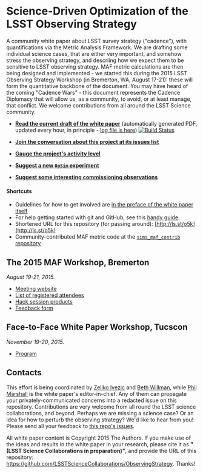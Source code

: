 # Science-Driven Optimization of the LSST Observing Strategy

A community white paper about LSST survey strategy ("cadence"), with quantifications via the Metric Analysis Framework. We are drafting some individual science cases, that are either very important, and somehow stress the observing strategy, and descriing how we expect them to be sensitive to LSST observing strategy. MAF metric calculations are then being designed and implemented - we started this during the 2015 LSST Observing Strategy Workshop (in Bremerton, WA, August 17-21): these  will form the quantitative backbone of the document. You may have heard of the coming  "Cadence Wars" - this document represents the Cadence Diplomacy that will allow us, as a community, to avoid, or at least manage, that conflict. We welcome contributions from all around the LSST Science community.

* **[Read the current draft of the white paper](http://www.slac.stanford.edu/~digel/ObservingStrategy/whitepaper/LSST_Observing_Strategy_White_Paper.pdf)** (automatically generated PDF, updated every hour, in principle - [log file is here](http://www.slac.stanford.edu/~digel/ObservingStrategy/whitepaper/LSST_Observing_Strategy_White_Paper.log))
[![Build Status](https://travis-ci.org/LSSTScienceCollaborations/ObservingStrategy.svg?branch=master)](https://travis-ci.org/LSSTScienceCollaborations/ObservingStrategy)

* **[Join the conversation about this project at its issues list](https://github.com/LSSTScienceCollaborations/ObservingStrategy/issues)**

* **[Gauge the project's activity level](https://github.com/LSSTScienceCollaborations/ObservingStrategy/pulse/halfweekly)**

* **[Suggest a new `OpSim` experiment](https://github.com/LSSTScienceCollaborations/ObservingStrategy/blob/master/opsim/README.md)**

* **[Suggest some interesting commissioning observations](https://github.com/LSSTScienceCollaborations/ObservingStrategy/blob/master/commissioning/README.md)**


#### Shortcuts

* Guidelines for how to get involved are [in the preface of the white paper itself](https://github.com/LSSTScienceCollaborations/ObservingStrategy/blob/master/whitepaper/preface.tex)
* For help getting started with git and GitHub, see this [handy guide](https://github.com/drphilmarshall/GettingStarted#top).
* Shortened URL for this repository (for passing around): [http://ls.st/o5k](http://ls.st/o5k)
* Community-contributed MAF metric code at the [`sims_maf_contrib` repository](https://github.com/LSST-nonproject/sims_maf_contrib/wiki)

## The 2015 MAF Workshop, Bremerton 

*August 19-21, 2015.*

* [Meeting website](http://lsstsciencecollaborations.github.io/ObservingStrategy/)
* [List of registered attendees](https://project.lsst.org/meetings/lsst2015/cadence-registrations)
* [Hack session products](https://github.com/LSSTScienceCollaborations/ObservingStrategy/issues?utf8=%E2%9C%93&q=label%3A%22Hack+Day!%22+)
* [Feedback form](http://goo.gl/forms/xmVBIWynm4)

## Face-to-Face White Paper Workshop, Tucscon

*November 19-20, 2015.*

* [Program](workshop/Tucson2015.md)


## Contacts

This effort is being coordinated by [Zeljko Ivezic](https://github.com/LSSTScienceCollaborations/ObservingStrategy/issues/new?body=@ivezic) and [Beth Willman](https://github.com/LSSTScienceCollaborations/ObservingStrategy/issues/new?body=@bethwillman), while [Phil Marshall](https://github.com/LSSTScienceCollaborations/ObservingStrategy/issues/new?body=@drphilmarshall) is the white paper's editor-in-chief. Any of them can propagate your privately-communicated concerns into a redacted issue on this repository. Contributions are very welcome from all round the LSST science collaborations, and beyond. Perhaps we are missing a science case? Or an idea for how to perturb the observing strategy? We'd like to hear from you! Please send all your feedback to [this repo's issues](https://github.com/LSSTScienceCollaborations/ObservingStrategy/issues).

All white paper content is Copyright 2015 The Authors. If you make use of the ideas and results in the white paper in your research, please cite it as **"(LSST Science Collaborations in preparation)"**, and provide the URL of this repository: https://github.com/LSSTScienceCollaborations/ObservingStrategy. Thanks!
